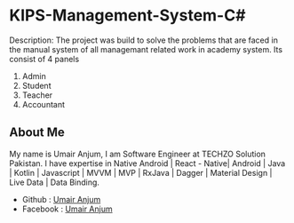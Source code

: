 # KIPS-Management-System-C#

Description:
The project was build to solve the problems that are faced in the manual system of all managemant related work in academy system. Its consist of 4 panels 
1) Admin
2) Student
3) Teacher
4) Accountant

## About Me
My name is Umair Anjum, I am Software Engineer at TECHZO Solution Pakistan. I have expertise in Native Android | React - Native| Android | Java | Kotlin | Javascript | MVVM | MVP | RxJava | Dagger | Material Design | Live Data | Data Binding.

- Github : [Umair Anjum ](https://github.com/UmairAnjum86 "Umair Anjum")
- Facebook : [Umair Anjum](facebook.com/umair.anjum.357/ "Umair Anjum")
